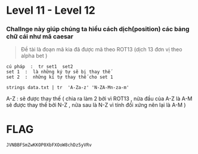 
# Level 11 - Level 12  

### Challnge này giúp chúng ta hiểu cách dịch(position) các bảng chữ cái như mã caesar 

> Đề tài là đoạn mã kia đã được mã theo ROT13 (dịch 13 đơn vị theo alpha bet )

 
```
cú pháp  :  tr set1  set2 
set 1  :  là những ký tự sẽ bị thay thế 
set 2  :  những kí tự thay thế cho set 1 

```

```
strings data.txt | tr  'A-Za-z' 'N-ZA-Mn-za-m'
```
A-Z :  sẽ được thay thế ( chia ra làm 2 bởi vì ROT13 , nửa đầu của A-Z là A-M sẽ được thay thế bởi N-Z , nửa sau là N-Z vì tính đối xứng nên lại là A-M )

# FLAG 
```
JVNBBFSmZwKKOP0XbFXOoW8chDz5yVRv
```
